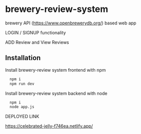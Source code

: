 
# brewery-review-system

brewery API (https://www.openbrewerydb.org/) based web app

LOGIN / SIGNUP functionality

ADD Review and View Reviews


## Installation

Install brewery-review system frontend with npm

```bash
  npm i
  npm run dev
```

Install brewery-review system backend with node

```bash
  npm i
  node app.js
```

DEPLOYED LINK

https://celebrated-jelly-f746ea.netlify.app/
